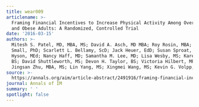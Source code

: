 ```yaml
---
title: wear009
articlename: >-
  Framing Financial Incentives to Increase Physical Activity Among Overweight
  and Obese Adults: A Randomized, Controlled Trial
date: '2016-03-15'
authors: >-
  Mitesh S. Patel, MD, MBA, MS; David A. Asch, MD MBA; Roy Rosin, MBA; Dylan S.
  Small, PhD; Scarlett L. Bellamy, ScD; Jack Heuer, EdD; Susan Sproat, MS; Chris
  Hyson, MEd; Nancy Haff, MD; Samantha M. Lee, MD; Lisa Wesby, MS; Karen Hoffer,
  BS; David Shuttleworth, MS; Devon H. Taylor, BS; Victoria Hilbert, MPH, RD;
  Jingsan Zhu, MBA, MS; Lin Yang, MS; Xingmei Wang, MS; Kevin G. Volpp, MD, PhD
source: >-
  https://annals.org/aim/article-abstract/2491916/framing-financial-incentives-increase-physical-activity-among-overweight-obese-adults
journal: Annals of IM
summary: ' '
spotlight: false
---
```


